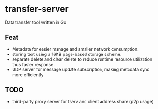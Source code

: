 # transfer-server

Data transfer tool written in Go

## Feat

- Metadata for easier manage and smaller network consumption.
- storing text using a 16KB page-based storage scheme.
- separate delete and clear delete to reduce runtime resource utilization thus faster response.
- UDP server for message update subscription, making metadata sync more efficiently

## TODO

- third-party proxy server for tserv and client address share (p2p usage)
